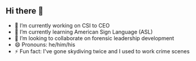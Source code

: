 ## Hi there 👋

- 🔭 I’m currently working on CSI to CEO
- 🌱 I’m currently learning American Sign Language (ASL)
- 👯 I’m looking to collaborate on forensic leadership development
- 😄 Pronouns: he/him/his
- ⚡ Fun fact: I've gone skydiving twice and I used to work crime scenes


